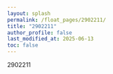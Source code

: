 ```yaml
---
layout: splash
permalink: /float_pages/2902211/
title: "2902211"
author_profile: false
last_modified_at: 2025-06-13
toc: false
---
```

 
2902211
